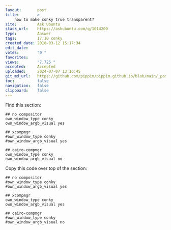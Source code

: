 ```yaml
---
layout:       post
title:        >
    how to make conky true transparent?
site:         Ask Ubuntu
stack_url:    https://askubuntu.com/q/1014200
type:         Answer
tags:         17.10 conky
created_date: 2018-03-12 15:17:34
edit_date:    
votes:        "0 "
favorites:    
views:        "7,725 "
accepted:     Accepted
uploaded:     2024-07-07 13:16:45
git_md_url:   https://github.com/pippim/pippim.github.io/blob/main/_posts/2018/2018-03-12-how-to-make-conky-true-transparent_.md
toc:          false
navigation:   false
clipboard:    false
---
```


Find this section:

``` 
## no compositor
own_window_type conky
own_window_argb_visual yes

## xcompmgr
#own_window_type conky
#own_window_argb_visual yes

## cairo-compmgr
own_window_type conky
own_window_argb_visual no
```

Copy this code over top of the section:

``` 
## no compositor
#own_window_type conky
#own_window_argb_visual yes

## xcompmgr
own_window_type conky
own_window_argb_visual yes

## cairo-compmgr
#own_window_type conky
#own_window_argb_visual no
```
